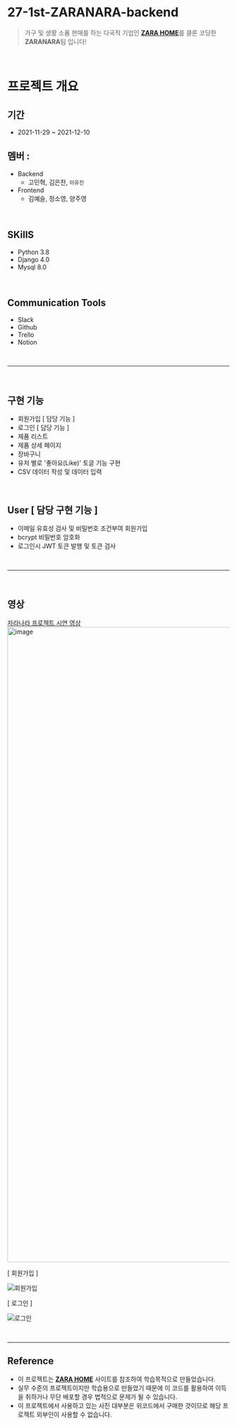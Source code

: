 # 27-1st-ZARANARA-backend
> 가구 및 생활 소품 판매를 하는 다국적 기업인 [**ZARA HOME**](https://www.zarahome.com/kr/)를 클론 코딩한 **ZARANARA**팀 입니다! 

</br>

# 프로젝트 개요
## 기간 
- 2021-11-29 ~ 2021-12-10

## 멤버 : 
- Backend
  - 고민혁, 김은찬, `이유진`
- Frontend
  - 김예슬, 정소영, 양주영 
  
  

<br>

## SKillS
- Python 3.8
- Django 4.0 
- Mysql 8.0

<br>

## Communication Tools
- Slack
- Github
- Trello
- Notion

<br>

----------------------------------

<br>

## 구현 기능
- 회원가입 [ 담당 기능 ]
- 로그인 [ 담당 기능 ]
- 제품 리스트
- 제품 상세 페이지
- 장바구니
- 유저 별로 '좋아요(Like)' 토글 기능 구현
- CSV 데이터 작성 및 데이터 입력

<br>

## User [ 담당 구현 기능 ]
- 이메일 유효성 검사 및 비밀번호 조건부여 회원가입
- bcrypt 비밀번호 암호화
- 로그인시 JWT 토큰 발행 및 토큰 검사

<br>

-----------------------------

<br>

## 영상
[ 자라나라 프로젝트 시연 영상 ](https://www.youtube.com/watch?v=RvK0mmDLuek)
<img width="1437" alt="image" src="https://user-images.githubusercontent.com/90857450/157399176-f18527d4-cef3-4b76-add9-0f6a37215fcd.png">


[ 회원가입 ]

![ 회원가입 ](https://user-images.githubusercontent.com/90857450/157393996-88010836-d824-4d09-9138-10d3e255fe09.gif)

[ 로그인 ]

![ 로그인 ](https://user-images.githubusercontent.com/90857450/157394373-8ca67763-7da1-48d8-8eaa-9c6f772ad66e.gif)


<br>

--------------------


## Reference
- 이 프로젝트는 [**ZARA HOME**](https://www.zarahome.com/kr/) 사이트를 참조하여 학습목적으로 만들었습니다.
- 실무 수준의 프로젝트이지만 학습용으로 만들었기 때문에 이 코드를 활용하여 이득을 취하거나 무단 배포할 경우 법적으로 문제가 될 수 있습니다.
- 이 프로젝트에서 사용하고 있는 사진 대부분은 위코드에서 구매한 것이므로 해당 프로젝트 외부인이 사용할 수 없습니다.
